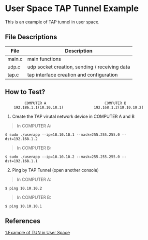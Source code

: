 User Space TAP Tunnel Example
=============================

This is an example of TAP tunnel in user space.

File Descriptions
-----------------

| File   | Description                                   | 
|--------|-----------------------------------------------|
| main.c | main functions                                |
| udp.c  | udp socket creation, sending / receiving data |
| tap.c  | tap interface creation and configuration      |

How to Test?
------------

             COMPUTER A                           COMPUTER B
        192.186.1.1(10.10.10.1)              192.168.1.2(10.10.10.2)

1. Create the TAP virutal network device in COMPUTER A and B

> In COMPUTER A:

    $ sudo ./userapp --ip=10.10.10.1 --mask=255.255.255.0 --dst=192.168.1.2

> In COMPUTER B:

    $ sudo ./userapp --ip=10.10.10.2 --mask=255.255.255.0 --dst=192.168.1.1

2. Ping by TAP Tunnel (open another console)

> In COMPUTER A:

    $ ping 10.10.10.2

> In COMPUTER B:

    $ ping 10.10.10.1


References
----------
[1.Example of TUN in User Space](http://neokentblog.blogspot.tw/2014/05/linux-virtual-interface-tuntap.html)

